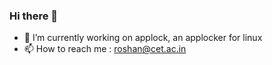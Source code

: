 ### Hi there 👋

- 🔭 I’m currently working on applock, an applocker for linux
- 📫 How to reach me : roshan@cet.ac.in

<!--
**Roshan-R/Roshan-R** is a ✨ _special_ ✨ repository because its `README.md` (this file) appears on your GitHub profile.

Here are some ideas to get you started:

- 🌱 I’m currently learning ...
- 👯 I’m looking to collaborate on ...
- 🤔 I’m looking for help with ...
- 💬 Ask me about ...
- 📫 How to reach me: ...
- 😄 Pronouns: ...
- ⚡ Fun fact: ...
-->
